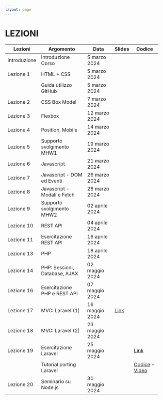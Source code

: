 ```yaml
---
layout: page
---
```


# LEZIONI

| Lezioni      | Argomento                        | Data           | Slides                          | Codice      |
|--------------|----------------------------------|----------------|-------------------------------  |-------------|
| Introduzione | Introduzione Corso               | 5 marzo 2024   |  |
| Lezione 1    | HTML + CSS                       | 5 marzo 2024   |  |
|              | Guida utilizzo GitHub            | 5 marzo 2024   |  |
| Lezione 2    | CSS Box Model                    | 7 marzo 2024   |  |
| Lezione 3    | Flexbox                          | 12 marzo 2024  |  |
| Lezione 4    | Position, Mobile                 | 14 marzo 2024  |  |  |
| Lezione 5    | Supporto svolgimento MHW1        | 19 marzo 2024  |  |
| Lezione 6    | Javascript                       | 21 marzo 2024  |  |  |
| Lezione 7    | Javascript - DOM ed Eventi       | 26 marzo 2024  |  |  |
| Lezione 8    | Javascript - Modali e Fetch      | 28 marzo 2024  |  |  |
| Lezione 9    | Supporto svolgimento MHW2        | 02 aprile 2024 |  |
| Lezione 10   | REST API                         | 04 aprile 2024 |  |  |
| Lezione 11   | Esercitazione REST API           | 16 aprile 2024 |  |  |
| Lezione 13   | PHP                              | 18 aprile 2024 |  |  |
| Lezione 14   | PHP: Sessioni, Database, AJAX    | 02 maggio 2024 |  |  |
| Lezione 16   | Esercitazione PHP e REST API     | 07 maggio 2024 |  |  |
| Lezione 17   | MVC: Laravel (1)                 | 16 maggio 2024 | [Link](https://studentiunict-my.sharepoint.com/:b:/g/personal/simone_palazzo_unict_it/ESC2YEtQ5apMg0PsYLqCvWMBIWFQeNVhcZj5p5htVX45MA?e=f5n162) |
| Lezione 18   | MVC: Laravel (2)                 | 23 maggio 2024 | |
| Lezione 19   | Esercitazione Laravel            | 25 maggio 2024 | | [Link](https://studentiunict-my.sharepoint.com/:u:/g/personal/simone_palazzo_unict_it/ESCllKQurLhLs3mVN6ml-YYBuvQopJ11H4zJyghNLlPMCg?e=4BBW2Y) |
|              | Tutorial porting Laravel         |                | | [Codice](https://studentiunict-my.sharepoint.com/:u:/g/personal/simone_palazzo_unict_it/EVL9-SpQPqJMmV_8ejwZTQsBJC3u-UStAEngCJnZ5ALgsw?e=fE0vdu) + [Video](https://studentiunict-my.sharepoint.com/:v:/g/personal/simone_palazzo_unict_it/EbxxEG7hXOlMtsddYenFni0BZw9OInIPDgTBtPf1xWjjmA?e=owRmZm) |
| Lezione 20   | Seminario su Node.js             | 30 maggio 2024 | |
